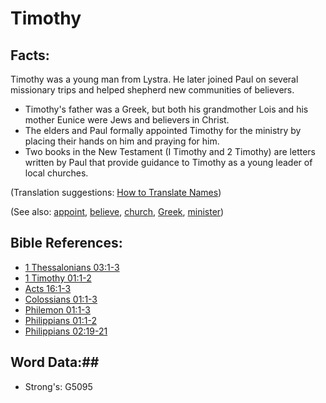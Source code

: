 # Timothy #

## Facts: ##

Timothy was a young man from Lystra. He later joined Paul on several missionary trips and helped shepherd new communities of believers.

* Timothy's father was a Greek, but both his grandmother Lois and his mother Eunice were Jews and believers in Christ.
* The elders and Paul formally appointed Timothy for the ministry by placing their hands on him and praying for him.
* Two books in the New Testament (I Timothy and 2 Timothy) are letters written by Paul that provide guidance to Timothy as a young leader of local churches.

(Translation suggestions: [How to Translate Names](rc://en/ta/man/translate/translate-names))

(See also: [appoint](../kt/appoint.md), [believe](../kt/believe.md), [church](../kt/church.md), [Greek](greek.md), [minister](../kt/minister.md))

## Bible References: ##

* [1 Thessalonians 03:1-3](rc://en/tn/help/1th/03/01)
* [1 Timothy 01:1-2](rc://en/tn/help/1ti/01/01)
* [Acts 16:1-3](rc://en/tn/help/act/16/01)
* [Colossians 01:1-3](rc://en/tn/help/col/01/01)
* [Philemon 01:1-3](rc://en/tn/help/phm/01/01)
* [Philippians 01:1-2](rc://en/tn/help/php/01/01)
* [Philippians 02:19-21](rc://en/tn/help/php/02/19)

## Word Data:##

* Strong's: G5095
